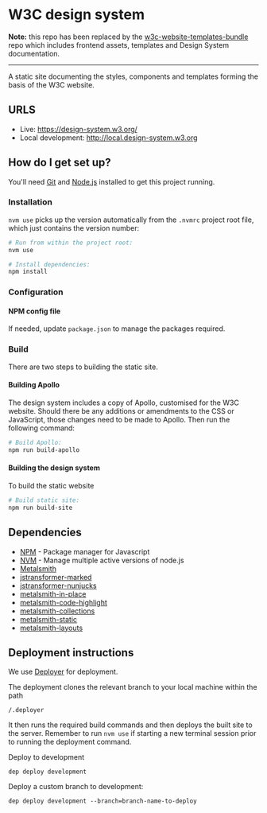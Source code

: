 # W3C design system

**Note:** this repo has been replaced by the [w3c-website-templates-bundle](https://github.com/w3c/w3c-website-templates-bundle/tree/design-system-docs) repo which includes frontend assets, templates and Design System documentation. 

---

A static site documenting the styles, components and templates forming the basis of the W3C website.

## URLS
- Live: https://design-system.w3.org/
- Local development: http://local.design-system.w3.org

## How do I get set up?

You'll need [Git](https://help.github.com/articles/set-up-git/) and [Node.js](https://nodejs.org/en/) installed to get this project running.

### Installation

`nvm use` picks up the version automatically from the `.nvmrc` project root file, which just contains the version number:

```bash
# Run from within the project root: 
nvm use

# Install dependencies:
npm install
```

### Configuration

#### NPM config file

If needed, update `package.json` to manage the packages required.

### Build

There are two steps to building the static site.

#### Building Apollo

The design system includes a copy of Apollo, customised for the W3C website. Should there be any additions or amendments to the CSS or JavaScript, those changes need to be made to Apollo. Then run the following command:

```bash
# Build Apollo:
npm run build-apollo
```

#### Building the design system

To build the static website

```bash
# Build static site: 
npm run build-site
```

## Dependencies

- [NPM](https://www.npmjs.com/) - Package manager for Javascript
- [NVM](https://github.com/creationix/nvm) - Manage multiple active versions of node.js
- [Metalsmith](https://github.com/segmentio/metalsmith)
- [jstransformer-marked](https://github.com/jstransformers/jstransformer-marked)
- [jstransformer-nunjucks](https://github.com/jstransformers/jstransformer-nunjucks)
- [metalsmith-in-place](https://github.com/metalsmith/metalsmith-in-place)
- [metalsmith-code-highlight](https://github.com/fortes/metalsmith-code-highlight)
- [metalsmith-collections](https://github.com/segmentio/metalsmith-collections)
- [metalsmith-static](https://github.com/TheHydroImpulse/metalsmith-static)
- [metalsmith-layouts](https://github.com/metalsmith/metalsmith-layouts)

## Deployment instructions

We use [Deployer](https://deployer.org) for deployment.

The deployment clones the relevant branch to your local machine within the path

`/.deployer`  

It then runs the required build commands and then deploys the built site to the server. Remember to run `nvm use` if starting a new terminal session prior to running the deployment command.

Deploy to development

```
dep deploy development
```


Deploy a custom branch to development:

```
dep deploy development --branch=branch-name-to-deploy
```
